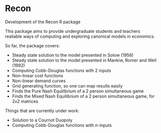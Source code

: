 # Recon
Development of the Recon R package

This package aims to provide undergraduate students and teachers realiable ways of computing and exploring canonical models in economics. 

So far, the package covers:

* Steady state solution to the model presented in Solow (1956)
* Steady state solution to the model presented in Mankiw, Romer and Weil (1992)
* Computing Cobb-Douglas functions with 2 inputs
* Non-linear cost functions
* Non-linear demand curves
* Grid generating function, so one can map results easily
* Finds the Pure Nash Equilibrium of a 2 person simultaneous game 
* Finds the Mixed Nash Equilibrium of a 2 person simultaneous game, for 2x2 matrices


Things that are currently under work:

* Solution to a Cournot Duopoly
* Computing Cobb-Douglas functions with $n$-inputs

